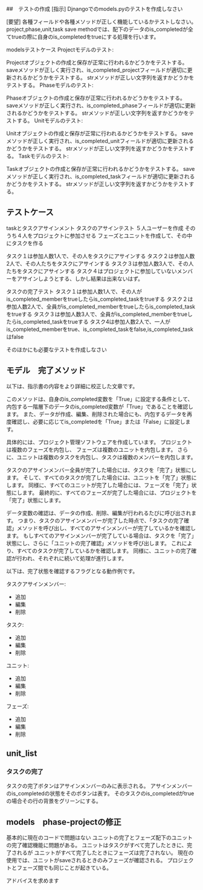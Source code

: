##　テストの作成
[指示]
Djnangoでのmodels.pyのテストを作成しなさい

[要望]
各種フィールドや各種メソッドが正しく機能しているかテストしなさい。
project,phase,unit,task
save methodでは、配下のデータのis_completedが全てtrueの際に自身のis_completedをtrueにする処理を行います。


modelsテストケース
Projectモデルのテスト:

Projectオブジェクトの作成と保存が正常に行われるかどうかをテストする。
saveメソッドが正しく実行され、is_completed_projectフィールドが適切に更新されるかどうかをテストする。
strメソッドが正しい文字列を返すかどうかをテストする。
Phaseモデルのテスト:

Phaseオブジェクトの作成と保存が正常に行われるかどうかをテストする。
saveメソッドが正しく実行され、is_completed_phaseフィールドが適切に更新されるかどうかをテストする。
strメソッドが正しい文字列を返すかどうかをテストする。
Unitモデルのテスト:

Unitオブジェクトの作成と保存が正常に行われるかどうかをテストする。
saveメソッドが正しく実行され、is_completed_unitフィールドが適切に更新されるかどうかをテストする。
strメソッドが正しい文字列を返すかどうかをテストする。
Taskモデルのテスト:

Taskオブジェクトの作成と保存が正常に行われるかどうかをテストする。
saveメソッドが正しく実行され、is_completed_taskフィールドが適切に更新されるかどうかをテストする。
strメソッドが正しい文字列を返すかどうかをテストする。


## テストケース
taskとタスクアサインメント
タスクのアサインテスト
５人ユーザーを作成
そのうち４人をプロジェクトに参加させる
フェーズとユニットを作成して、その中にタスクを作る

タスク１は参加人数1人で、その人をタスクにアサインする
タスク２は参加人数2人で、その人たちをタスクにアサインする
タスク３は参加人数3人で、その人たちをタスクにアサインする
タスク４はプロジェクトに参加していないメンバーをアサインしようとする、しかし結果は出来ないはず。

タスクの完了テスト
タスク１は参加人数1人で、その人がis_completed_memberをtrueしたらis_completed_taskをtrueする
タスク２は参加人数2人で、全員がis_completed_memberをtrueしたらis_completed_taskをtrueする
タスク３は参加人数3人で、全員がis_completed_memberをtrueしたらis_completed_taskをtrueする
タスク4は参加人数2人で、一人がis_completed_memberをtrue、is_completed_taskをfalse,is_completed_taskはfalse

そのほかにも必要なテストを作成しなさい


## モデル　完了メソッド
以下は、指示書の内容をより詳細に校正した文章です。

このメソッドは、自身のis_completed変数を「True」に設定する条件として、
内包する一階層下のデータのis_completed変数が「True」であることを確認します。
また、データが作成、編集、削除された場合にも、内包するデータを再度確認し、必要に応じてis_completedを「True」または「False」に設定します。

具体的には、プロジェクト管理ソフトウェアを作成しています。
プロジェクトは複数のフェーズを内包し、
フェーズは複数のユニットを内包します。
さらに、ユニットは複数のタスクを内包し、タスクは複数のメンバーを内包します。

タスクのアサインメンバー全員が完了した場合には、タスクを「完了」状態にします。
そして、すべてのタスクが完了した場合には、ユニットを「完了」状態にします。
同様に、すべてのユニットが完了した場合には、フェーズを「完了」状態にします。
最終的に、すべてのフェーズが完了した場合には、プロジェクトを「完了」状態にします。

データ変数の確認は、データの作成、削除、編集が行われるたびに呼び出されます。
つまり、タスクのアサインメンバーが完了した時点で、「タスクの完了確認」メソッドを呼び出し、すべてのアサインメンバーが完了しているかを確認します。
もしすべてのアサインメンバーが完了している場合は、タスクを「完了」状態にし、さらに「ユニットの完了確認」メソッドを呼び出します。
これにより、すべてのタスクが完了しているかを確認します。
同様に、ユニットの完了確認が行われ、それぞれに続いて処理が進行します。

以下は、完了状態を確認するフラグとなる動作例です。

タスクアサインメンバー:
- 追加
- 編集
- 削除

タスク:
- 追加
- 編集
- 削除

ユニット:
- 追加
- 編集
- 削除

フェーズ:
- 追加
- 編集
- 削除

## unit_list
### タスクの完了
タスクの完了ボタンはアサインメンバーのみに表示される。
アサインメンバーのis_completedの状態をそのボタンは表す。
そのタスクのis_completedがtrueの場合その行の背景をグリーンにする。


## models　phase-projectの修正
基本的に現在のコードで問題はない
ユニットの完了とフェーズ配下のユニットの完了確認機能に問題がある。
ユニットはタスクがすべて完了したときに、完了されるが
ユニットがすべて完了したときにフェーズは完了されない。
現在の使用では、ユニットがsaveされるときのみフェーズが確認される。
プロジェクトとフェーズ間でも同じことが起きている。

アドバイスを求めます

